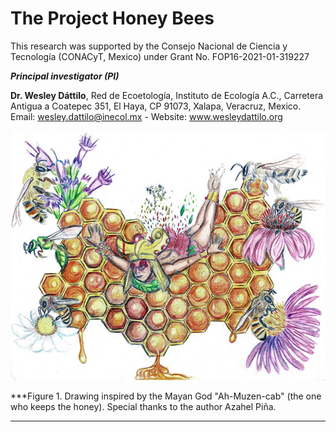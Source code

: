 # The Project Honey Bees
This research was supported by the Consejo Nacional de Ciencia y Tecnología (CONACyT, Mexico) under Grant No. FOP16-2021-01-319227

***Principal investigator (PI)***

 **Dr. Wesley Dáttilo**, Red de Ecoetología, Instituto de Ecología A.C., Carretera Antigua a Coatepec 351, El Haya, CP 91073, Xalapa, Veracruz, Mexico. Email: wesley.dattilo@inecol.mx - Website: www.wesleydattilo.org


![alt text](https://github.com/wdattilo/Honeybees/blob/main/trabajadores_invisibles1.jpg)

***Figure 1. Drawing inspired by the Mayan God "Ah-Muzen-cab" (the one who keeps the honey). Special thanks to the author Azahel Piña.
***

